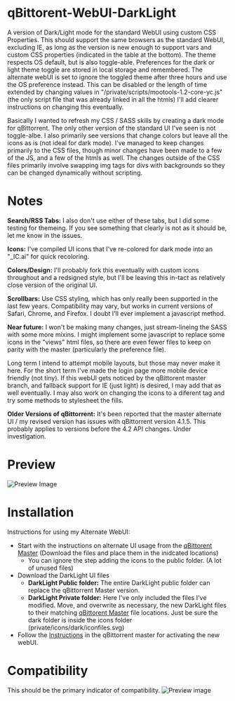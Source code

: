 # qBittorent-WebUI-DarkLight
A version of Dark/Light mode for the standard WebUI using custom CSS Properties. This should support the same browsers as the standard WebUI, excluding IE, as long as the version is new enough to support vars and custom CSS properties (indicated in the table at the bottom). The theme respects OS default, but is also toggle-able. Preferences for the dark or light theme toggle are stored in local storage and remembered. The alternate webUI is set to ignore the toggled theme after three hours and use the OS preference instead. This can be disabled or the length of time extended by changing values in "/private/scripts/mootools-1.2-core-yc.js" (the only script file that was already linked in all the htmls) I'll add clearer instructions on changing this eventually.

Basically I wanted to refresh my CSS / SASS skills by creating a dark mode for qBittorrent. The only other version of the standard UI I've seen is not toggle-albe. I also primarily see versions that change colors but leave all the icons as is (not ideal for dark mode). I've managed to keep changes primarily to the CSS files, though minor changes have been made to a few of the JS, and a few of the htmls as well. The changes outside of the CSS files primarily involve swapping img tags for divs with backgrounds so they can be changed dynamically without scripting.

# Notes
**Search/RSS Tabs:** I also don't use either of these tabs, but I did some testing for themeing. If you see something that clearly is not as it should be, let me know in the issues.

**Icons:** I've compiled UI icons that I've re-colored for dark mode into an "_IC.ai" for quick recoloring.

**Colors/Design:** I'll probably fork this eventually with custom icons throughout and a redsigned style, but I'll be leaving this in-tact as relatively close version of the original UI.

**Scrollbars:** Use CSS styling, which has only really been supported in the last few years. Compatibility may vary, but works in current versions of Safari, Chrome, and Firefox. I doubt I'll ever implement a javascript method.

**Near future:** I won't be making many changes, just stream-lineing the SASS with some more mixins. I might implement some javascript to replace some icons in the "views" html files, so there are even fewer files to keep on parity with the master (particularly the preference file).

Long term I intend to attempt mobile layouts, but those may never make it here. For the short term I've made the login page more mobile device friendly (not tiny). If this webUI gets noticed by the qBittorent master branch, and fallback support for IE (just light) is desired, I may add that as well eventually. I may also work on changing the icons to a diferent tag and try some methods to stylesheet the fills.

**Older Versions of qBittorrent:** It's been reported that the master alternate UI / my revised version has issues with qBittorrent version 4.1.5. This probably applies to versions before the 4.2 API changes. Under investigation.

# Preview
![Preview Image](https://github.com/raylanser/DarkLight-qBittorent-WebUI/blob/master/preview.png)

# Installation
Instructions for using my Alternate WebUI:
* Start with the instructions on alternate UI usage from the [qBittorent Master](https://github.com/qbittorrent/qBittorrent/wiki/Developing-alternate-WebUIs-(WIP)) (Download the files and place them in the inidcated locations)
	* You can ignore the step adding the icons to the public folder. (A lot of unused files)
* Download the DarkLight UI files
	* **DarkLight Public folder:** The entire DarkLight public folder can replace the qBittorrent Master version.
	* **DarkLight Private folder:** Here I've only included the files I've modified. Move, and overwrite as necessary, the new DarkLight files to their matching [qBittorent Master](https://github.com/qbittorrent/qBittorrent/wiki/Developing-alternate-WebUIs-(WIP)) file locations. Just be sure the dark folder is inside the icons folder (private/icons/dark/iconfiles.svg)
* Follow the [Instructions](https://github.com/qbittorrent/qBittorrent/wiki/Alternate-WebUI-usage) in the qBittorrent master for activating the new webUI.

# Compatibility
This should be the primary indicator of compatibility.
![Preview image](https://github.com/raylanser/DarkLight-qBittorent-WebUI/blob/master/compatibility.png)
